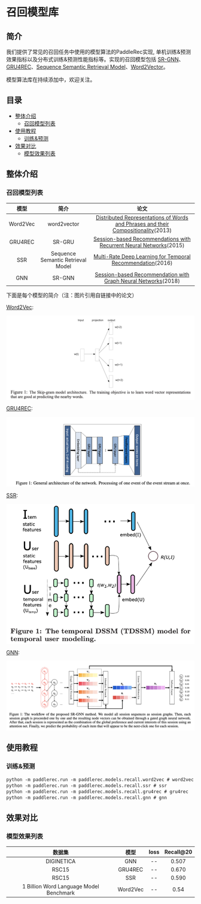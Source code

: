# 召回模型库

## 简介
我们提供了常见的召回任务中使用的模型算法的PaddleRec实现, 单机训练&预测效果指标以及分布式训练&预测性能指标等。实现的召回模型包括 [SR-GNN](http://gitlab.baidu.com/tangwei12/paddlerec/tree/develop/models/recall/gnn)、[GRU4REC](http://gitlab.baidu.com/tangwei12/paddlerec/tree/develop/models/recall/gru4rec)、[Sequence Semantic Retrieval Model](http://gitlab.baidu.com/tangwei12/paddlerec/tree/develop/models/recall/ssr)、[Word2Vector](http://gitlab.baidu.com/tangwei12/paddlerec/tree/develop/models/recall/word2vec)。

模型算法库在持续添加中，欢迎关注。

## 目录
* [整体介绍](#整体介绍)
    * [召回模型列表](#召回模型列表)
* [使用教程](#使用教程)
    * [训练&预测](#训练&预测)
* [效果对比](#效果对比)
    * [模型效果列表](#模型效果列表)

## 整体介绍
### 召回模型列表

|       模型        |       简介        |       论文        |
| :------------------: | :--------------------: | :---------: |
| Word2Vec | word2vector | [Distributed Representations of Words and Phrases and their Compositionality](https://papers.nips.cc/paper/5021-distributed-representations-of-words-and-phrases-and-their-compositionality.pdf)(2013) |
| GRU4REC | SR-GRU | [Session-based Recommendations with Recurrent Neural Networks](https://arxiv.org/abs/1511.06939)(2015) |
| SSR | Sequence Semantic Retrieval Model | [Multi-Rate Deep Learning for Temporal Recommendation](http://sonyis.me/paperpdf/spr209-song_sigir16.pdf)(2016) |
| GNN | SR-GNN | [Session-based Recommendation with Graph Neural Networks](https://arxiv.org/abs/1811.00855)(2018) |

下面是每个模型的简介（注：图片引用自链接中的论文）

[Word2Vec](https://papers.nips.cc/paper/5021-distributed-representations-of-words-and-phrases-and-their-compositionality.pdf):
<p align="center">
<img align="center" src="../../doc/imgs/word2vec.png">
<p>

[GRU4REC](https://arxiv.org/abs/1511.06939):
<p align="center">
<img align="center" src="../../doc/imgs/gru4rec.png">
<p>

[SSR](http://sonyis.me/paperpdf/spr209-song_sigir16.pdf):
<p align="center">
<img align="center" src="../../doc/imgs/ssr.png">
<p>

[GNN](https://arxiv.org/abs/1811.00855):
<p align="center">
<img align="center" src="../../doc/imgs/gnn.png">
<p>

## 使用教程
### 训练&预测
```shell
python -m paddlerec.run -m paddlerec.models.recall.word2vec # word2vec
python -m paddlerec.run -m paddlerec.models.recall.ssr # ssr
python -m paddlerec.run -m paddlerec.models.recall.gru4rec # gru4rec
python -m paddlerec.run -m paddlerec.models.recall.gnn # gnn
```
## 效果对比
### 模型效果列表

|       数据集        |       模型       |       loss        |       Recall@20       | 
| :------------------: | :--------------------: | :---------: |:---------: |
|       DIGINETICA     |       GNN       |       --        |       0.507       |
|       RSC15        |       GRU4REC       |       --        |       0.670          |
|       RSC15        |       SSR       |       --        |       0.590          |
|       1 Billion Word Language Model Benchmark        |       Word2Vec       |       --         |       0.54          |

